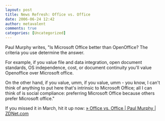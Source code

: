 ```yaml
---
layout: post
title: News Refresh: Office vs. Office
date: 2006-06-24 12:42
author: metavalent
comments: true
categories: [Uncategorized]
---
```

Paul Murphy writes, "Is Microsoft Office better than OpenOffice? The criteria you use determine the answer.<a href="http://blogs.zdnet.com/Murphy/?p=562&amp;tag=nl.e589">   </a><p>For example, if you value file and data integration, open document standards, OS independence, cost, or document continuity you'll value Openoffice over Microsoft office. </p>  <p>On the other hand, if you value, umm, if you value, umm - you know, I can't think of anything to put here that's intrinsic to Microsoft Office; all I can think of is social compliance: preferring Microsoft Office because others prefer Microsoft office." </p>If you missed it in March, hit it up now: <a href="http://blogs.zdnet.com/Murphy/?p=562&amp;tag=nl.e589">» Office vs. Office | Paul Murphy | ZDNet.com</a>

